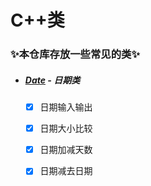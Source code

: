 # C++类

### ✨本仓库存放一些常见的类✨

- ##### [Date](https://github.com/AkashiNeko/Class/tree/main/Date) - 日期类

  - [x] 日期输入输出
  - [x] 日期大小比较

  - [x] 日期加减天数
  - [x] 日期减去日期
